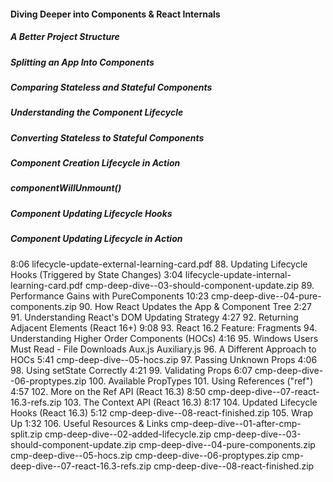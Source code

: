 #### Diving Deeper into Components & React Internals

##### A Better Project Structure

##### Splitting an App Into Components

##### Comparing Stateless and Stateful Components

##### Understanding the Component Lifecycle

##### Converting Stateless to Stateful Components

##### Component Creation Lifecycle in Action

##### componentWillUnmount()

##### Component Updating Lifecycle Hooks

##### Component Updating Lifecycle in Action
8:06
lifecycle-update-external-learning-card.pdf
88. Updating Lifecycle Hooks (Triggered by State Changes)
3:04
lifecycle-update-internal-learning-card.pdf
cmp-deep-dive--03-should-component-update.zip
89. Performance Gains with PureComponents
10:23
cmp-deep-dive--04-pure-components.zip
90. How React Updates the App & Component Tree
2:27
91. Understanding React's DOM Updating Strategy
4:27
92. Returning Adjacent Elements (React 16+)
9:08
93. React 16.2 Feature: Fragments
94. Understanding Higher Order Components (HOCs)
4:16
95. Windows Users Must Read - File Downloads
Aux.js
Auxiliary.js
96. A Different Approach to HOCs
5:41
cmp-deep-dive--05-hocs.zip
97. Passing Unknown Props
4:06
98. Using setState Correctly
4:21
99. Validating Props
6:07
cmp-deep-dive--06-proptypes.zip
100. Available PropTypes
101. Using References ("ref")
4:57
102. More on the Ref API (React 16.3)
8:50
cmp-deep-dive--07-react-16.3-refs.zip
103. The Context API (React 16.3)
8:17
104. Updated Lifecycle Hooks (React 16.3)
5:12
cmp-deep-dive--08-react-finished.zip
105. Wrap Up
1:32
106. Useful Resources & Links
cmp-deep-dive--01-after-cmp-split.zip
cmp-deep-dive--02-added-lifecycle.zip
cmp-deep-dive--03-should-component-update.zip
cmp-deep-dive--04-pure-components.zip
cmp-deep-dive--05-hocs.zip
cmp-deep-dive--06-proptypes.zip
cmp-deep-dive--07-react-16.3-refs.zip
cmp-deep-dive--08-react-finished.zip
